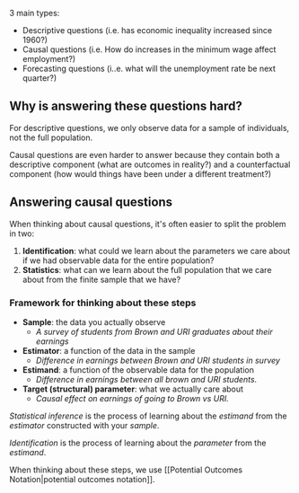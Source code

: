 3 main types:
- Descriptive questions  (i.e. has economic inequality increased since 1960?)
- Causal questions (i.e. How do increases in the minimum wage affect employment?)
- Forecasting questions (i..e. what will the unemployment rate be next quarter?)
## Why is answering these questions hard?
For descriptive questions, we only observe data for a sample of individuals, not the full population.

Causal questions are even harder to answer because they contain both a descriptive component (what are outcomes in reality?) and a counterfactual component (how would things have been under a different treatment?)
## Answering causal questions
When thinking about causal questions, it's often easier to split the problem in two:
1. **Identification**: what could we learn about the parameters we care about if we had observable data for the entire population?
2. **Statistics**: what can we learn about the full population that we care about from the finite sample that we have?

### Framework for thinking about these steps
- **Sample**: the data you actually observe
	- *A survey of students from Brown and URI graduates about their earnings*
- **Estimator**: a function of the data in the sample
	- *Difference in earnings between Brown and URI students in survey*
- **Estimand**: a function of the observable data for the population
	- *Difference in earnings between all brown and URI students.*
- **Target (structural) parameter**: what we actually care about
	- *Causal effect on earnings of going to Brown vs URI.*

*Statistical inference* is the process of learning about the *estimand* from the *estimator* constructed with your *sample*.

*Identification* is the process of learning about the *parameter* from the *estimand*.

When thinking about these steps, we use [[Potential Outcomes Notation|potential outcomes notation]].